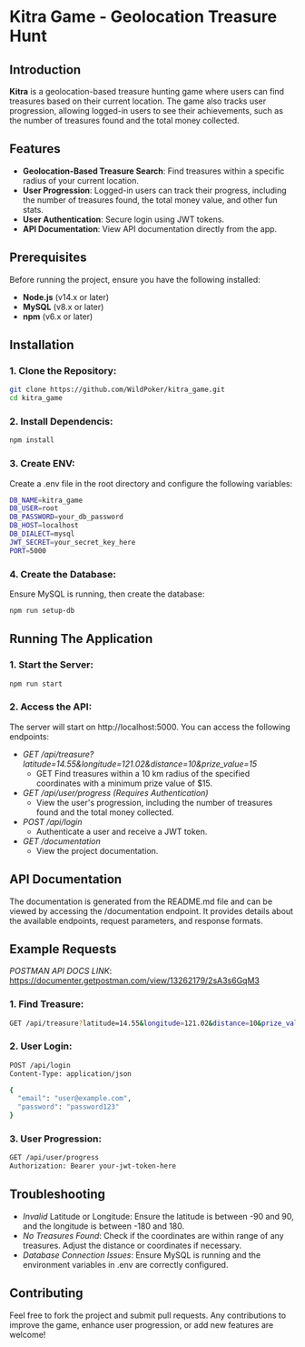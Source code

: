# Kitra Game - Geolocation Treasure Hunt

## Introduction

**Kitra** is a geolocation-based treasure hunting game where users can find treasures based on their current location. The game also tracks user progression, allowing logged-in users to see their achievements, such as the number of treasures found and the total money collected.

## Features

- **Geolocation-Based Treasure Search**: Find treasures within a specific radius of your current location.
- **User Progression**: Logged-in users can track their progress, including the number of treasures found, the total money value, and other fun stats.
- **User Authentication**: Secure login using JWT tokens.
- **API Documentation**: View API documentation directly from the app.

## Prerequisites

Before running the project, ensure you have the following installed:

- **Node.js** (v14.x or later)
- **MySQL** (v8.x or later)
- **npm** (v6.x or later)

## Installation

### 1. Clone the Repository:

```bash
git clone https://github.com/WildPoker/kitra_game.git
cd kitra_game
```

### 2. Install Dependencis:

```bash
npm install
```

### 3. Create ENV:

Create a .env file in the root directory and configure the following variables:

```bash
DB_NAME=kitra_game
DB_USER=root
DB_PASSWORD=your_db_password
DB_HOST=localhost
DB_DIALECT=mysql
JWT_SECRET=your_secret_key_here
PORT=5000
```

### 4. Create the Database:

Ensure MySQL is running, then create the database:

```bash
npm run setup-db
```

## Running The Application

### 1. Start the Server:

```bash
npm run start
```

### 2. Access the API:

The server will start on http://localhost:5000. You can access the following endpoints:

- _GET /api/treasure?latitude=14.55&longitude=121.02&distance=10&prize_value=15_
  - GET Find treasures within a 10 km radius of the specified coordinates with a minimum prize value of $15.
- _GET /api/user/progress (Requires Authentication)_
  - View the user's progression, including the number of treasures found and the total money collected.
- _POST /api/login_
  - Authenticate a user and receive a JWT token.
- _GET /documentation_
  - View the project documentation.

## API Documentation

The documentation is generated from the README.md file and can be viewed by accessing the /documentation endpoint. It provides details about the available endpoints, request parameters, and response formats.

## Example Requests

_POSTMAN API DOCS LINK_: https://documenter.getpostman.com/view/13262179/2sA3s6GqM3

### 1. Find Treasure:

```bash
GET /api/treasure?latitude=14.55&longitude=121.02&distance=10&prize_value=15
```

### 2. User Login:

```bash
POST /api/login
Content-Type: application/json

{
  "email": "user@example.com",
  "password": "password123"
}

```

### 3. User Progression:

```bash
GET /api/user/progress
Authorization: Bearer your-jwt-token-here
```

## Troubleshooting

- _Invalid_ Latitude or Longitude: Ensure the latitude is between -90 and 90, and the longitude is between -180 and 180.
- _No Treasures Found_: Check if the coordinates are within range of any treasures. Adjust the distance or coordinates if necessary.
- _Database Connection Issues_: Ensure MySQL is running and the environment variables in .env are correctly configured.

## Contributing

Feel free to fork the project and submit pull requests. Any contributions to improve the game, enhance user progression, or add new features are welcome!
